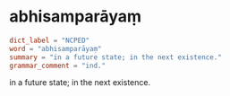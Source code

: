 # abhisamparāyaṃ

``` toml
dict_label = "NCPED"
word = "abhisamparāyaṃ"
summary = "in a future state; in the next existence."
grammar_comment = "ind."
```

in a future state; in the next existence.

